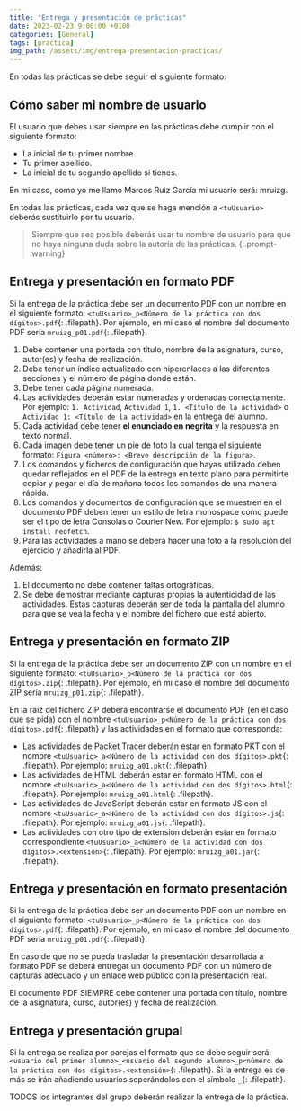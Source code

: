```yaml
---
title: "Entrega y presentación de prácticas"
date: 2023-02-23 9:00:00 +0100
categories: [General]
tags: [práctica]
img_path: /assets/img/entrega-presentacion-practicas/
---
```


En todas las prácticas se debe seguir el siguiente formato:

## Cómo saber mi nombre de usuario

El usuario que debes usar siempre en las prácticas debe cumplir con el siguiente formato:

- La inicial de tu primer nombre.
- Tu primer apellido.
- La inicial de tu segundo apellido si tienes.

En mi caso, como yo me llamo Marcos Ruiz García mi usuario será: mruizg.

En todas las prácticas, cada vez que se haga mención a `<tuUsuario>` deberás sustituirlo por tu usuario.

> Siempre que sea posible deberás usar tu nombre de usuario para que no haya ninguna duda sobre la autoría de las prácticas.
{:.prompt-warning}

## Entrega y presentación en formato PDF

Si la entrega de la práctica debe ser un documento PDF con un nombre en el siguiente formato: `<tuUsuario>_p<Número de la práctica con dos dígitos>.pdf`{: .filepath}. Por ejemplo, en mi caso el nombre del documento PDF sería `mruizg_p01.pdf`{: .filepath}.

1. Debe contener una portada con título, nombre de la asignatura, curso, autor(es) y fecha de realización.
1. Debe tener un índice actualizado con hiperenlaces a las diferentes secciones y el número de página donde están.
1. Debe tener cada página numerada.
1. Las actividades deberán estar numeradas y ordenadas correctamente. Por ejemplo: `1. Actividad`, `Actividad 1`, `1. <Título de la actividad>` o `Actividad 1: <Título de la actividad>` en la entrega del alumno.
1. Cada actividad debe tener **el enunciado en negrita** y la respuesta en texto normal.
1. Cada imagen debe tener un pie de foto la cual tenga el siguiente formato: `Figura <número>: <Breve descripción de la figura>`.
1. Los comandos y ficheros de configuración que hayas utilizado deben quedar reflejados en el PDF de la entrega en texto plano para permitirte copiar y pegar el día de mañana todos los comandos de una manera rápida.
1. Los comandos y documentos de configuración que se muestren en el documento PDF deben tener un estilo de letra monospace como puede ser el tipo de letra Consolas o Courier New. Por ejemplo: `$ sudo apt install neofetch`.
1. Para las actividades a mano se deberá hacer una foto a la resolución del ejercicio y añadirla al PDF.

Además:

1. El documento no debe contener faltas ortográficas.
1. Se debe demostrar mediante capturas propias la autenticidad de las actividades. Estas capturas deberán ser de toda la pantalla del alumno para que se vea la fecha y el nombre del fichero que está abierto.

## Entrega y presentación en formato ZIP

Si la entrega de la práctica debe ser un documento ZIP con un nombre en el siguiente formato: `<tuUsuario>_p<Número de la práctica con dos dígitos>.zip`{: .filepath}. Por ejemplo, en mi caso el nombre del documento ZIP sería `mruizg_p01.zip`{: .filepath}.

En la raíz del fichero ZIP deberá encontrarse el documento PDF (en el caso que se pida) con el nombre `<tuUsuario>_p<Número de la práctica con dos dígitos>.pdf`{: .filepath} y las actividades en el formato que corresponda:

- Las actividades de Packet Tracer deberán estar en formato PKT con el nombre `<tuUsuario>_a<Número de la actividad con dos dígitos>.pkt`{: .filepath}. Por ejemplo: `mruizg_a01.pkt`{: .filepath}.
- Las actividades de HTML deberán estar en formato HTML con el nombre `<tuUsuario>_a<Número de la actividad con dos dígitos>.html`{: .filepath}. Por ejemplo: `mruizg_a01.html`{: .filepath}.
- Las actividades de JavaScript deberán estar en formato JS con el nombre `<tuUsuario>_a<Número de la actividad con dos dígitos>.js`{: .filepath}. Por ejemplo: `mruizg_a01.js`{: .filepath}.
- Las actividades con otro tipo de extensión deberán estar en formato correspondiente `<tuUsuario>_a<Número de la actividad con dos dígitos>.<extensión>`{: .filepath}. Por ejemplo: `mruizg_a01.jar`{: .filepath}.

## Entrega y presentación en formato presentación

Si la entrega de la práctica debe ser un documento PDF con un nombre en el siguiente formato: `<tuUsuario>_p<Número de la práctica con dos dígitos>.pdf`{: .filepath}. Por ejemplo, en mi caso el nombre del documento PDF sería `mruizg_p01.pdf`{: .filepath}.

En caso de que no se pueda trasladar la presentación desarrollada a formato PDF se deberá entregar un documento PDF con un número de capturas adecuado y un enlace web público con la presentación real.

El documento PDF SIEMPRE debe contener una portada con título, nombre de la asignatura, curso, autor(es) y fecha de realización.

## Entrega y presentación grupal

Si la entrega se realiza por parejas el formato que se debe seguir será: `<usuario del primer alumno>_<usuario del segundo alumno>_p<número de la práctica con dos dígitos>.<extensión>`{: .filepath}. Si la entrega es de más se irán añadiendo usuarios seperándolos con el símbolo `_`{: .filepath}.

TODOS los integrantes del grupo deberán realizar la entrega de la práctica.
